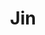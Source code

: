 ---
title: Jin
github_link: https://github.com/lijinma/jin
demo_preview: http://www.lijinma.com
demo_screenshot: 
description: Responsive, clean and elegant
---